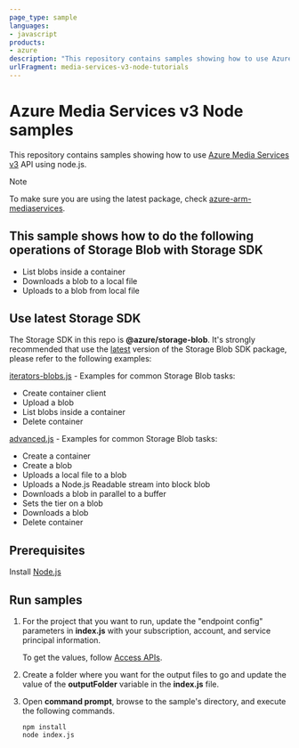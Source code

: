 ```yaml
---
page_type: sample
languages:
- javascript
products:
- azure
description: "This repository contains samples showing how to use Azure Media Services v3 API using node.js."
urlFragment: media-services-v3-node-tutorials
---
```


# Azure Media Services v3 Node samples

This repository contains samples showing how to use [Azure Media Services v3](https://docs.microsoft.com/azure/media-services/latest/media-services-overview) API using node.js. 

> [!NOTE]
> To make sure you are using the latest package, check [azure-arm-mediaservices]( https://www.npmjs.com/package/@azure/arm-mediaservices).

## This sample shows how to do the following operations of Storage Blob with Storage SDK

- List blobs inside a container
- Downloads a blob to a local file
- Uploads to a blob from local file

## Use latest Storage SDK

The Storage SDK in this repo is **@azure/storage-blob**. It's strongly recommended that use the [latest](https://www.npmjs.com/package/@azure/storage-blob) version of the Storage Blob SDK package, please refer to the following examples:

[iterators-blobs.js](https://github.com/Azure/azure-sdk-for-js/blob/master/sdk/storage/storage-blob/samples/javascript/iterators-blobs.js) - Examples for common Storage Blob tasks:
- Create container client
- Upload a blob
- List blobs inside a container
- Delete container

[advanced.js](https://github.com/Azure/azure-sdk-for-js/blob/master/sdk/storage/storage-blob/samples/javascript/advanced.js) - Examples for common Storage Blob tasks:
- Create a container
- Create a blob
- Uploads a local file to a blob
- Uploads a Node.js Readable stream into block blob
- Downloads a blob in parallel to a buffer
- Sets the tier on a blob
- Downloads a blob
- Delete container

## Prerequisites

Install [Node.js](https://nodejs.org/en/download/)

## Run samples

1. For the project that you want to run, update the "endpoint config" parameters in **index.js** with your subscription, account, and service principal information.

    To get the values, follow [Access APIs](https://docs.microsoft.com/azure/media-services/latest/access-api-cli-how-to).
2. Create a folder where you want for the output files to go and update the value of the **outputFolder** variable in the **index.js** file.
3. Open **command prompt**, browse to the sample's directory, and execute the following commands.

    ```
    npm install 
    node index.js
    ```
